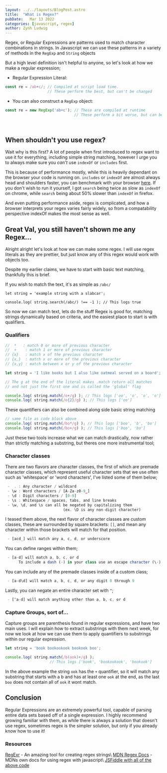 ```yaml
---
layout: ../../layouts/BlogPost.astro
title:  "What is Regex?"
pubDate:   Mar 13 2022
categories: [javascript, regex]
author: Zynh Ludwig
---
```


Regex, or Regular Expressions are patterns used to match character combinations
in strings. In Javascript we can use these patterns in a variety of methods in the `RegExp` and `String`
objects

But a high level definition isn't helpful to anyone, so let's look at how we make a regular expression;

 - Regular Expression Literal:
```js
const re = /ab+c/; // Compiled at script load time.
                   // These perform the best, but can't be changed
```

 - You can also construct a `RegExp` object:
```js
const re = new RegExp('ab+c'); // These are compiled at runtime
                               // These perform a bit worse, but can be changed.
```

<br />

## When shouldn't you use regex?

Wait why is this first? A lot of people when first introduced to regex want to use
it for everything, including simple string matching, however I urge you to always make
sure you _can't_ use `indexOf` or `includes` first.

This is because of performance mostly, while this is heavily dependant on the browser
your code is running on. `includes` or `indexOf` are almost always head and shoulders
faster, you can benchmark with your browser [here](https://jsbench.me/okl0q8fwmk/1).
If you don't wish to run it yourself, I got `search` being twice as slow as `indexOf` on chrome,
while `search` being about 50% slower than `indexOf` in firefox.

And even putting performance aside, regex is complicated, and how a browser interprets
your regex varies fairly widely, so from a compatability perspective indexOf makes the
most sense as well.

## Great Val, you still haven't shown me any Regex...

Alright alright let's look at how we can make some regex. I will use regex literals
as they are prettier, but just know any of this regex would work with objects too.

Despite my earlier claims, we have to start with basic text matching, thankfully this
is brief.

If you wish to match the text, it's as simple as `/abc/`

```
let string = 'example string with a slabcar';

console.log( string.search(/abc/) !== -1 ); // This logs true
```

So now we can match text, lets do the stuff Regex is good for, matching strings
dynamically based on criteria, and the easiest place to start is with qualifiers.

### Qualifiers

```js
//  *   : match 0 or more of previous character
//  +    : match 1 or more of previous character
// {x}   : match x of the previous character
// {x,}  : match x or more of the previous character
// {x,y} : match between x or y of the previous character

let string = 'I like books but I also like oatmeal served on a board';

// The g at the end of the literal makes .match return all matches
// and not just the first one and is called the 'global' flag

console.log( string.match(/o+/g) ); // This logs ['oo', 'o', 'o', 'o']
console.log( string.match(/o{2}/g) ); // This logs ['oo']
```

These quantifiers can also be combined along side basic string matching

```js
// same file as code block above
console.log( string.match(/bo*/g) ); // This logs ['boo', 'b', 'bo']
console.log( string.match(/bo+/g) ); // This logs ['boo', 'bo']
```

Just these two tools increase what we can match drastically, now rather than
strictly matching a substring, but theres one more instrumental tool;

### Character classes

There are two flavors are character classes, the first of which are premade character classes,
which represent useful character sets that we use often such as 'whitespace' or 'word characters',
I've listed some of them below;

```js
 -  . : Any character / wildcard
 - \w : Word characters / [A-Za-z0-9_]
 - \d : Digit characters / [0-9]
 - \s : Whitespace / spaces, tabs, and line breaks
 - \w, \d, and \s can all be negated by capitalizing them
                          (ex. \D is any non-digit character)
```

I teased them above, the next flavor of character classes are custom classes, these are surrounded
by square brackets: `[]`, and mean any character within those brackets will match for that position.

```js
 - [acd_] will match any a, c, d, or underscore
```

You can define ranges within them;

```js
 - [a-d] will match a, b, c, or d
      To include a dash (-) in your class use an escape character (\-)
```

You can include any of the premade classes inside of a custom class;

```js
 - [a-d\d] will match a, b, c, d, or any digit 0 through 9
```

Lastly, you can negate an entire character set with `^`;

```js
 - [^a-d] will match anything other than a, b, c, or d
```

### Capture Groups, sort of...

Capture groups are parenthesis found in regular expressions, and have two main uses. I will explain
how to extract substrings with them next week, for now we look at how we can use them to apply
quantifiers to substrings within our regular expression.

```js
let string = 'book bookookook bookook boo';

console.log( string.match(/b(ook)+/g) );
                    // This logs ['book', 'bookookook', 'bookook']
```

In the above example the string `ook` has the `+` quantifier, so it will match
any substring that starts with a b and has at least one `ook` at the end, as the last
`boo` does not contain all of `ook` it wont match.

## Conclusion

Regular Expressions are an extremely powerful tool, capable of parsing entire data sets
based off of a single expression. I highly recommend growing familiar with them, as while
there is always a solution that doesn't use regex, sometimes regex is the simpler solution,
but only if you already know how to use it!

### Resources

[RegExr](https://regexr.com/) - An amazing tool for creating regex strings\\
[MDN Regex Docs](https://developer.mozilla.org/en-US/docs/Web/JavaScript/Guide/Regular_Expressions) - MDNs own docs for using regex with javascript\\
[JSFiddle with all of the above code](https://jsfiddle.net/zynh0722/rfqghpyz/19/)